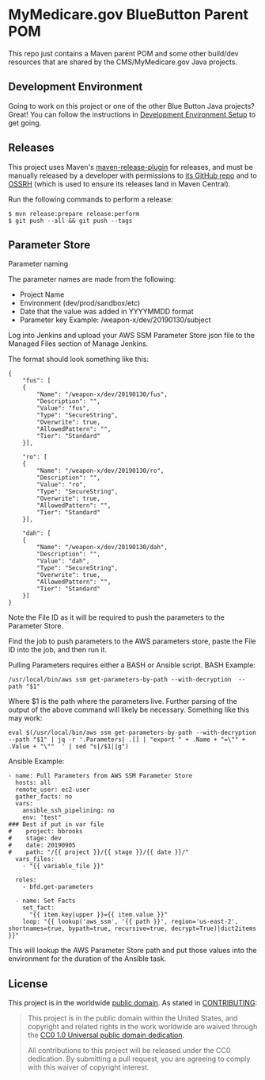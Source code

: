 MyMedicare.gov BlueButton Parent POM
====================================

This repo just contains a Maven parent POM and some other build/dev resources that are shared by the CMS/MyMedicare.gov Java projects.

## Development Environment

Going to work on this project or one of the other Blue Button Java projects? Great! You can follow the instructions in [Development Environment Setup](./dev/devenv-readme.md) to get going.

## Releases

This project uses Maven's [maven-release-plugin](http://maven.apache.org/maven-release/maven-release-plugin/) for releases, and must be manually released by a developer with permissions to [its GitHub repo](https://github.com/HHSIDEAlab/bluebutton-parent-pom) and to [OSSRH](http://central.sonatype.org/pages/ossrh-guide.html) (which is used to ensure its releases land in Maven Central).

Run the following commands to perform a release:

    $ mvn release:prepare release:perform
    $ git push --all && git push --tags

## Parameter Store

Parameter naming

The parameter names are made from the following:
* Project Name
* Environment (dev/prod/sandbox/etc)
* Date that the value was added in YYYYMMDD format
* Parameter key
Example: /weapon-x/dev/20190130/subject

Log into Jenkins and upload your AWS SSM Parameter Store json file to the Managed Files section of Manage Jenkins.

The format should look something like this:
```
{
    "fus": [
    {
        "Name": "/weapon-x/dev/20190130/fus",
        "Description": "",
        "Value": "fus",
        "Type": "SecureString",
        "Overwrite": true,
        "AllowedPattern": "",
        "Tier": "Standard"
    }],

    "ro": [
    {
        "Name": "/weapon-x/dev/20190130/ro",
        "Description": "",
        "Value": "ro",
        "Type": "SecureString",
        "Overwrite": true,
        "AllowedPattern": "",
        "Tier": "Standard"
    }],

    "dah": [
    {
        "Name": "/weapon-x/dev/20190130/dah",
        "Description": "",
        "Value": "dah",
        "Type": "SecureString",
        "Overwrite": true,
        "AllowedPattern": "",
        "Tier": "Standard"
    }]
}
```

Note the File ID as it will be required to push the parameters to the Parameter Store.

Find the job to push parameters to the AWS parameters store, paste the File ID into the job, and then run it.

Pulling Parameters requires either a BASH or Ansible script.
BASH Example:
```
/usr/local/bin/aws ssm get-parameters-by-path --with-decryption  --path "$1"
```
Where $1 is the path where the parameters live. Further parsing of the output of the above command will likely be necessary. Something like this may work:
```
eval $(/usr/local/bin/aws ssm get-parameters-by-path --with-decryption  --path "$1" | jq -r '.Parameters| .[] | "export " + .Name + "=\"" + .Value + "\""  ' | sed "s|/$1||g")
```

Ansible Example:
```
- name: Pull Parameters from AWS SSM Parameter Store
  hosts: all
  remote_user: ec2-user
  gather_facts: no
  vars:
    ansible_ssh_pipelining: no
    env: "test"
### Best if put in var file
#    project: bbrooks
#    stage: dev
#    date: 20190905
#    path: "/{{ project }}/{{ stage }}/{{ date }}/"
  vars_files:
    - "{{ variable_file }}"

  roles:
    - bfd.get-parameters
```
```
  - name: Set Facts
    set_fact:
      "{{ item.key|upper }}={{ item.value }}"
    loop: "{{ lookup('aws_ssm', '{{ path }}', region='us-east-2', shortnames=true, bypath=true, recursive=true, decrypt=True)|dict2items }}"
```
This will lookup the AWS Parameter Store path and put those values into the environment for the duration of the Ansible task.

## License

This project is in the worldwide [public domain](LICENSE.md). As stated in [CONTRIBUTING](CONTRIBUTING.md):

> This project is in the public domain within the United States, and copyright and related rights in the work worldwide are waived through the [CC0 1.0 Universal public domain dedication](https://creativecommons.org/publicdomain/zero/1.0/).
>
> All contributions to this project will be released under the CC0 dedication. By submitting a pull request, you are agreeing to comply with this waiver of copyright interest.
